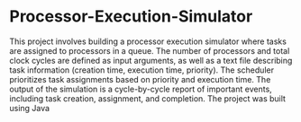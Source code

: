 # Processor-Execution-Simulator
This project involves building a processor execution simulator where tasks are assigned to processors in a queue. The number of processors and total clock cycles are defined as input arguments, as well as a text file describing task information (creation time, execution time, priority). The scheduler prioritizes task assignments based on priority and execution time. The output of the simulation is a cycle-by-cycle report of important events, including task creation, assignment, and completion. The project was built using Java
